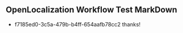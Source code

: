 ## OpenLocalization Workflow Test MarkDown
* f7185ed0-3c5a-479b-b4ff-654aafb78cc2 thanks!

<!--HONumber=Jul16_HO5-->



